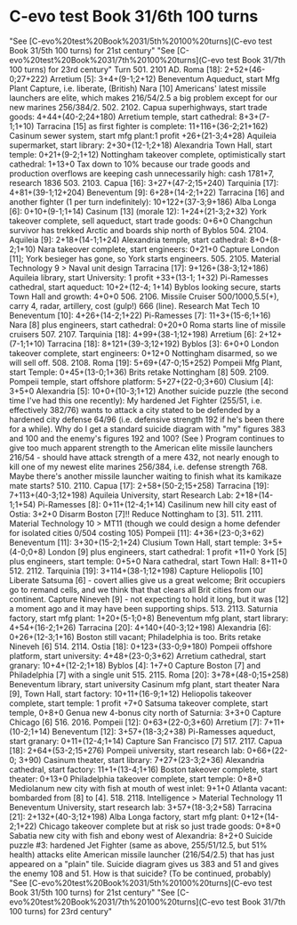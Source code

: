 # C-evo test Book 31/6th 100 turns

"See [C-evo%20test%20Book%2031/5th%20100%20turns](C-evo test Book 31/5th 100 turns) for 21st century"
"See [C-evo%20test%20Book%2031/7th%20100%20turns](C-evo test Book 31/7th 100 turns) for 23rd century"
Turn 501. 2101 AD.
Roma [18]: 2+52+(46-0;27+222)
Arretium [5]: 3+4+(9-1;2+12)
Beneventum Aqueduct, start Mfg Plant
Capture, i.e. liberate, (British) Nara [10]
Americans' latest missile launchers are elite, which makes 216/54/2.5 a big problem except for our new marines 256/384/2.
502. 2102.
Capua superhighways, start trade goods: 4+44+(40-2;24+180)
Arretium temple, start cathedral: 8+3+(7-1;1+10)
Tarracina [15] as first fighter is complete: 11+116+(36-2;21+162)
Casinum sewer system, start mfg plant:1 profit +26+(21-3;4+28)
Aquileia supermarket, start library: 2+30+(12-1;2+18)
Alexandria Town Hall, start temple: 0+21+(9-2;1+12)
Nottingham takeover complete, optimistically start cathedral: 1+13+0
Tax down to 10% because our trade goods and production overflows are keeping cash unnecessarily high: cash 1781+7, research 1836
503. 2103.
Capua [16]: 3+27+(47-2;15+240)
Tarquinia [17]: 4+81+(39-1;12+204)
Beneventum [9]: 6+28+(14-2;1+22)
Tarracina [16] and another fighter (1 per turn indefinitely): 10+122+(37-3;9+186)
Alba Longa [6]: 0+10+(9-1;1+14)
Casinum [13] (morale 12): 1+24+(21-3;2+32)
York takeover complete, sell aqueduct, start trade goods: 0+6+0
Changchun survivor has trekked Arctic and boards ship north of Byblos
504. 2104.
Aquileia [9]: 2+18+(14-1;1+24)
Alexandria temple, start cathedral: 8+0+(8-2;1+10)
Nara takeover complete, start engineers: 0+21+0
Capture London [11]; York besieger has gone, so York starts engineers.
505. 2105.
Material Technology 9 &gt; Naval unit design
Tarracina [17]: 9+126+(38-3;12+186)
Aquileia library, start University: 1 profit +33+(13-1; 1+32)
Pi-Ramesses cathedral, start aqueduct: 10+2+(12-4; 1+14)
Byblos looking secure, starts Town Hall and growth: 4+0+0
506. 2106.
Missile Cruiser 500/1000,5.5(+), carry 4, radar, artillery, cost (gulp!) 666 (line). Research Mat Tech 10
Beneventum [10]: 4+26+(14-2;1+22)
Pi-Ramesses [7]: 11+3+(15-6;1+16)
Nara [8] plus engineers, start cathedral: 0+20+0
Roma starts line of missile cruisers
507. 2107.
Tarquinia [18]: 4+99+(38-1;12+198)
Arretium [6]: 2+12+(7-1;1+10)
Tarracina [18]: 8+121+(39-3;12+192)
Byblos [3]: 6+0+0
London takeover complete, start engineers: 0+12+0
Nottingham disarmed, so we will sell off.
508. 2108.
Roma [19]: 5+69+(47-0;15+252)
Pompeii Mfg Plant, start Temple: 0+45+(13-0;1+36)
Brits retake Nottingham [8]
509. 2109.
Pompeii temple, start offshore platform: 5+27+(22-0;3+60)
Clusium [4]: 3+5+0
Alexandria [5]: 10+0+(10-3;1+12)
Another suicide puzzle (the second time I've had this one recently): My hardened Jet Fighter (255/51, i.e. effectively 382/76) wants to attack a city stated to be defended by a hardened city defense 64/96 (i.e. defensive strength 192 if he's been there for a while). Why do I get a standard suicide diagram with "my" figures 383 and 100 and the enemy's figures 192 and 100? (See )
Program continues to give too much apparent strength to the American elite missile launchers 216/54 - should have attack strength of a mere 432, not nearly enough to kill one of my newest elite marines 256/384, i.e. defense strength 768. Maybe there's another missile launcher waiting to finish what its kamikaze mate starts?
510. 2110.
Capua [17]: 2+58+(50-2;15+258)
Tarracina [19]: 7+113+(40-3;12+198)
Aquileia University, start Research Lab: 2+18+(14-1;1+54)
Pi-Ramesses [8]: 0+11+(12-4;1+14)
Casilinum new hill city east of Ostia: 3+2+0
Disarm Boston [7]!!
Reduce Nottingham to [3].
511. 2111.
Material Technology 10 &gt; MT11 (though we could design a home defender for isolated cities 0/504 costing 105)
Pompeii [11]: 4+36+(23-0;3+62)
Beneventum [11]: 3+30+(15-2;1+24)
Clusium Town Hall, start temple: 3+5+(4-0;0+8)
London [9] plus engineers, start cathedral: 1 profit +11+0
York [5] plus engineers, start temple: 0+5+0
Nara cathedral, start Town Hall: 8+11+0
512. 2112.
Tarquinia [19]: 3+114+(38-1;12+198)
Capture Heliopolis [10]
Liberate Satsuma [6] - covert allies give us a great welcome; Brit occupiers go to remand cells, and we think that that clears all Brit cities from our continent.
Capture Nineveh [9] - not expecting to hold it long, but it was [12] a moment ago and it may have been supporting ships.
513. 2113.
Saturnia factory, start mfg plant: 1+20+(5-1;0+8)
Beneventum mfg plant, start library: 4+54+(16-2;1+26)
Tarracina [20]: 4+140+(40-3;12+198)
Alexandria [6]: 0+26+(12-3;1+16)
Boston still vacant; Philadelphia is too.
Brits retake Nineveh [6]
514. 2114.
Ostia [18]: 0+123+(33-0;9+180)
Pompeii offshore platform, start university: 4+48+(23-0;3+62)
Arretium cathedral, start granary: 10+4+(12-2;1+18)
Byblos [4]: 1+7+0
Capture Boston [7] and Philadelphia [7] with a single unit
515. 2115.
Roma [20]: 3+78+(48-0;15+258)
Beneventum library, start university
Casinum mfg plant, start theater
Nara [9], Town Hall, start factory: 10+11+(16-9;1+12)
Heliopolis takeover complete, start temple: 1 profit +7+0
Satsuma takeover complete, start temple, 0+8+0
Genua new 4-bonus city north of Saturnia: 3+3+0
Capture Chicago [6]
516. 2016.
Pompeii [12]: 0+63+(22-0;3+60)
Arretium [7]: 7+11+(10-2;1+14)
Beneventum [12]: 3+57+(18-3;2+38)
Pi-Ramesses aqueduct, start granary: 0+11+(12-4;1+14)
Capture San Francisco [7]
517. 2117.
Capua [18]: 2+64+(53-2;15+276)
Pompeii university, start research lab: 0+66+(22-0; 3+90)
Casinum theater, start library: 7+27+(23-3;2+36)
Alexandria cathedral, start factory: 11+1+(13-4;1+16)
Boston takeover complete, start theater: 0+13+0
Philadelphia takeover complete, start temple: 0+8+0
Mediolanum new city with fish at mouth of west inlet: 9+1+0
Atlanta vacant: bombarded from [8] to [4].
518. 2118.
Intelligence &gt; Material Technology 11
Beneventum University, start research lab: 3+57+(18-3;2+58)
Tarracina [21]: 2+132+(40-3;12+198)
Alba Longa factory, start mfg plant: 0+12+(14-2;1+22)
Chicago takeover complete but at risk so just trade goods: 0+8+0
Sabatia new city with fish and ebony west of Alexandria: 8+2+0
Suicide puzzle #3: hardened Jet Fighter (same as above, 255/51/12.5, but 51% health) attacks elite American missile launcher (216/54/2.5) that has just appeared on a "plain" tile. Suicide diagram gives us 383 and 51 and gives the enemy 108 and 51. How is that suicide?
(To be continued, probably)
"See [C-evo%20test%20Book%2031/5th%20100%20turns](C-evo test Book 31/5th 100 turns) for 21st century"
"See [C-evo%20test%20Book%2031/7th%20100%20turns](C-evo test Book 31/7th 100 turns) for 23rd century"